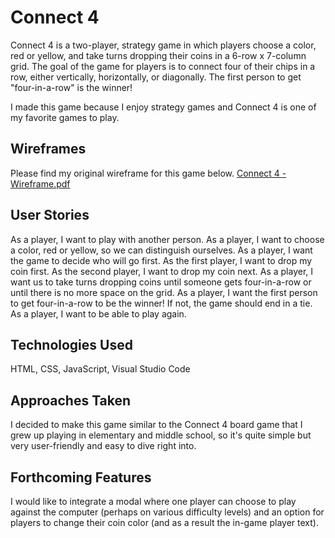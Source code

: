 # Connect 4
Connect 4 is a two-player, strategy game in which players choose a color, red or yellow, and take turns dropping their coins in a 6-row x 7-column grid. The goal of the game for players is to connect four of their chips in a row, either vertically, horizontally, or diagonally. The first person to get "four-in-a-row" is the winner!

I made this game because I enjoy strategy games and Connect 4 is one of my favorite games to play.

## Wireframes
Please find my original wireframe for this game below. 
[Connect 4 - Wireframe.pdf](https://github.com/Tracy-To/Connect-4/files/14544698/Connect.4.-.Wireframe.pdf)

## User Stories
As a player, I want to play with another person.
As a player, I want to choose a color, red or yellow, so we can distinguish ourselves.
As a player, I want the game to decide who will go first.
As the first player, I want to drop my coin first.
As the second player, I want to drop my coin next.
As a player, I want us to take turns dropping coins until someone gets four-in-a-row or until there is no more space on the grid.
As a player, I want the first person to get four-in-a-row to be the winner! If not, the game should end in a tie.
As a player, I want to be able to play again.

## Technologies Used
HTML, CSS, JavaScript, Visual Studio Code

## Approaches Taken
I decided to make this game similar to the Connect 4 board game that I grew up playing in elementary and middle school, so it's quite simple but very user-friendly and easy to dive right into. 

## Forthcoming Features
I would like to integrate a modal where one player can choose to play against the computer (perhaps on various difficulty levels) and an option for players to change their coin color (and as a result the in-game player text).
